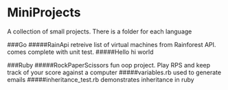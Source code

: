 # MiniProjects
A collection of small projects. There is a folder for each language


###Go
#####RainApi
retreive list of virtual machines from Rainforest API. comes complete with unit test. 
#####Hello
hi world

###Ruby
#####RockPaperScissors
fun oop project. Play RPS and keep track of your score against a computer
#####variables.rb
used to generate emails
#####inheritance_test.rb
demonstrates inheritance in ruby
